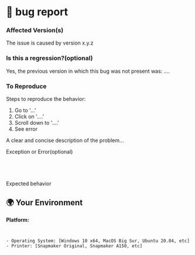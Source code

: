 <!--🔅🔅🔅🔅🔅🔅🔅🔅🔅🔅🔅🔅🔅🔅🔅🔅🔅🔅🔅🔅🔅🔅🔅🔅🔅🔅🔅🔅🔅🔅🔅

Oh hi there! 😄

To expedite issue processing please search open and closed issues before submitting a new one.
Existing issues often contain information about workarounds, resolution, or progress updates.

🔅🔅🔅🔅🔅🔅🔅🔅🔅🔅🔅🔅🔅🔅🔅🔅🔅🔅🔅🔅🔅🔅🔅🔅🔅🔅🔅🔅🔅🔅🔅🔅🔅-->

# 🐞 bug report

### Affected Version(s)
<!-- Can you pin-point one or more ? -->
<!-- ✍️edit: --> The issue is caused by version x.y.z


### Is this a regression?(optional)

<!-- Did this behavior use to work in the previous version? -->
<!-- ✍️--> Yes, the previous version in which this bug was not present was: ....

### To Reproduce
Steps to reproduce the behavior:
1. Go to '...'
2. Click on '....'
3. Scroll down to '....'
4. See error
<!-- ✍️--> A clear and concise description of the problem...

Exception or Error(optional)
<pre><code>
<!-- If the issue is accompanied by an exception or an error, please share it below: -->
<!-- ✍️-->
</code></pre>

Expected behavior
<!-- A clear and concise description of what you expected to happen.-->


## 🌍  Your Environment

**Platform:**
<pre><code>
<!-- ✍️-->
- Operating System: [Windows 10 x64, MacOS Big Sur, Ubuntu 20.04, etc]
- Printer: [Snapmaker Original, Snapmaker A150, etc]

</code></pre>

